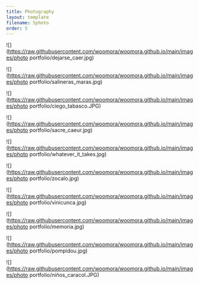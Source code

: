 ```yaml
---
title: Photography
layout: template
filename: 5photo
order: 5
--- 
```


![](https://raw.githubusercontent.com/woomora/woomora.github.io/main/images/photo portfolio/dejarse_caer.jpg)

![](https://raw.githubusercontent.com/woomora/woomora.github.io/main/images/photo portfolio/salineras_maras.jpg)

![](https://raw.githubusercontent.com/woomora/woomora.github.io/main/images/photo portfolio/ciego_tabasco.JPG)

![](https://raw.githubusercontent.com/woomora/woomora.github.io/main/images/photo portfolio/sacre_caeur.jpg)

![](https://raw.githubusercontent.com/woomora/woomora.github.io/main/images/photo portfolio/whatever_it_takes.jpg)

![](https://raw.githubusercontent.com/woomora/woomora.github.io/main/images/photo portfolio/zocalo.jpg)

![](https://raw.githubusercontent.com/woomora/woomora.github.io/main/images/photo portfolio/vinicunca.jpg)

![](https://raw.githubusercontent.com/woomora/woomora.github.io/main/images/photo portfolio/memoria.jpg)

![](https://raw.githubusercontent.com/woomora/woomora.github.io/main/images/photo portfolio/pompidou.jpg)

![](https://raw.githubusercontent.com/woomora/woomora.github.io/main/images/photo portfolio/niños_caracol.JPG)

